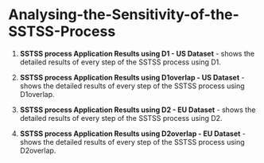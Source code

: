 # Analysing-the-Sensitivity-of-the-SSTSS-Process

1. **SSTSS process Application Results using D1 - US Dataset** - shows the  detailed results of every step of the SSTSS process using D1. </br>

2. **SSTSS process Application Results using D1overlap - US Dataset** - shows the  detailed results of every step of the SSTSS process using D1overlap. </br>

3. **SSTSS process Application Results using D2 - EU Dataset** - shows the  detailed results of every step of the SSTSS process using D2. </br>

4. **SSTSS process Application Results using D2overlap - EU Dataset** - shows the  detailed results of every step of the SSTSS process using D2overlap.</br>


